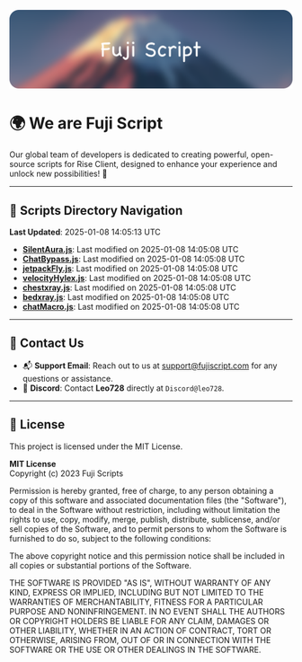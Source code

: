 ![Banner](.github/b.webp)

# 🌍 **We are Fuji Script**

Our global team of developers is dedicated to creating powerful, open-source scripts for Rise Client, designed to enhance your experience and unlock new possibilities! 🌟

---
<!-- SCRIPTS_NAVIGATION_START -->
## 📂 **Scripts Directory Navigation**

**Last Updated**: 2025-01-08 14:05:13 UTC

- **[SilentAura.js](scripts/SilentAura.js)**: Last modified on 2025-01-08 14:05:08 UTC
- **[ChatBypass.js](scripts/ChatBypass.js)**: Last modified on 2025-01-08 14:05:08 UTC
- **[jetpackFly.js](scripts/jetpackFly.js)**: Last modified on 2025-01-08 14:05:08 UTC
- **[velocityHylex.js](scripts/velocityHylex.js)**: Last modified on 2025-01-08 14:05:08 UTC
- **[chestxray.js](scripts/chestxray.js)**: Last modified on 2025-01-08 14:05:08 UTC
- **[bedxray.js](scripts/bedxray.js)**: Last modified on 2025-01-08 14:05:08 UTC
- **[chatMacro.js](scripts/chatMacro.js)**: Last modified on 2025-01-08 14:05:08 UTC

<!-- SCRIPTS_NAVIGATION_END -->

---

## 💬 **Contact Us**  
- 📬 **Support Email**: Reach out to us at [support@fujiscript.com](mailto:support@fujiscript.com) for any questions or assistance.  
- 💬 **Discord**: Contact **Leo728** directly at `Discord@leo728`.

---

## 📜 **License**

This project is licensed under the MIT License.  

**MIT License**  
Copyright (c) 2023 Fuji Scripts  

Permission is hereby granted, free of charge, to any person obtaining a copy of this software and associated documentation files (the "Software"), to deal in the Software without restriction, including without limitation the rights to use, copy, modify, merge, publish, distribute, sublicense, and/or sell copies of the Software, and to permit persons to whom the Software is furnished to do so, subject to the following conditions:  

The above copyright notice and this permission notice shall be included in all copies or substantial portions of the Software.  

THE SOFTWARE IS PROVIDED "AS IS", WITHOUT WARRANTY OF ANY KIND, EXPRESS OR IMPLIED, INCLUDING BUT NOT LIMITED TO THE WARRANTIES OF MERCHANTABILITY, FITNESS FOR A PARTICULAR PURPOSE AND NONINFRINGEMENT. IN NO EVENT SHALL THE AUTHORS OR COPYRIGHT HOLDERS BE LIABLE FOR ANY CLAIM, DAMAGES OR OTHER LIABILITY, WHETHER IN AN ACTION OF CONTRACT, TORT OR OTHERWISE, ARISING FROM, OUT OF OR IN CONNECTION WITH THE SOFTWARE OR THE USE OR OTHER DEALINGS IN THE SOFTWARE.  

